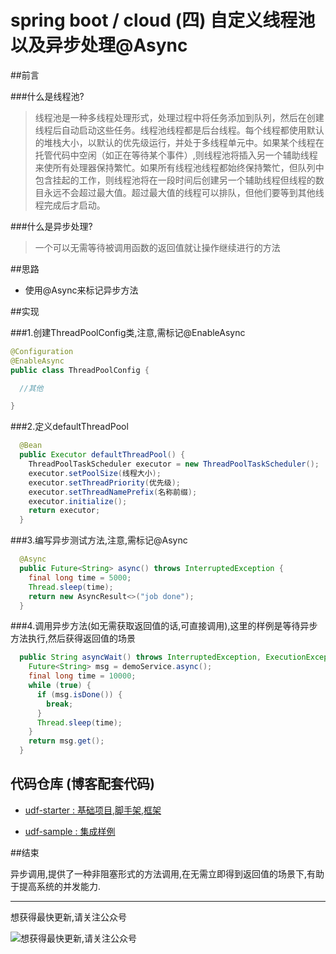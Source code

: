 # spring boot / cloud (四) 自定义线程池以及异步处理@Async

##前言

###什么是线程池?

>线程池是一种多线程处理形式，处理过程中将任务添加到队列，然后在创建线程后自动启动这些任务。线程池线程都是后台线程。每个线程都使用默认的堆栈大小，以默认的优先级运行，并处于多线程单元中。如果某个线程在托管代码中空闲（如正在等待某个事件）,则线程池将插入另一个辅助线程来使所有处理器保持繁忙。如果所有线程池线程都始终保持繁忙，但队列中包含挂起的工作，则线程池将在一段时间后创建另一个辅助线程但线程的数目永远不会超过最大值。超过最大值的线程可以排队，但他们要等到其他线程完成后才启动。

###什么是异步处理?

>一个可以无需等待被调用函数的返回值就让操作继续进行的方法

##思路

- 使用@Async来标记异步方法

##实现

###1.创建ThreadPoolConfig类,注意,需标记@EnableAsync


``` java
@Configuration
@EnableAsync
public class ThreadPoolConfig {

  //其他

}
```

###2.定义defaultThreadPool

``` java
  @Bean
  public Executor defaultThreadPool() {
    ThreadPoolTaskScheduler executor = new ThreadPoolTaskScheduler();
    executor.setPoolSize(线程大小);
    executor.setThreadPriority(优先级);
    executor.setThreadNamePrefix(名称前缀);
    executor.initialize();
    return executor;
  }
```


###3.编写异步测试方法,注意,需标记@Async

``` java
  @Async
  public Future<String> async() throws InterruptedException {
    final long time = 5000;
    Thread.sleep(time);
    return new AsyncResult<>("job done");
  }
```

###4.调用异步方法(如无需获取返回值的话,可直接调用),这里的样例是等待异步方法执行,然后获得返回值的场景

``` java
  public String asyncWait() throws InterruptedException, ExecutionException {
    Future<String> msg = demoService.async();
    final long time = 10000;
    while (true) {
      if (msg.isDone()) {
        break;
      }
      Thread.sleep(time);
    }
    return msg.get();
  }
```

## **代码仓库** (博客配套代码)

- [udf-starter : 基础项目,脚手架,框架](https://gitee.com/wangkang/udf)

- [udf-sample : 集成样例](https://gitee.com/wangkang/udf-sample)

##结束

异步调用,提供了一种非阻塞形式的方法调用,在无需立即得到返回值的场景下,有助于提高系统的并发能力.

---------

想获得最快更新,请关注公众号

![想获得最快更新,请关注公众号](https://mmbiz.qlogo.cn/mmbiz_jpg/gjOvoY7GOt5a4dicfGbqze591YAEiaRONE0nOsiaur4nlsmKtUpRuONue28wJ9JfOXfBl99OoVmYncohMnEY4LMdg/0?wx_fmt=jpeg "想获得最快更新,请关注公众号") 

